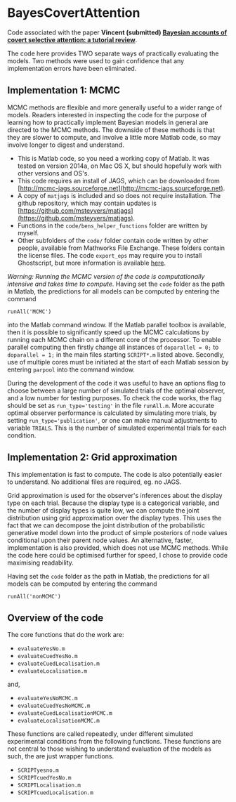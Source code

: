 # BayesCovertAttention


Code associated with the paper **Vincent (submitted) [Bayesian accounts of covert selective attention: a tutorial review]()**.

The code here provides TWO separate ways of practically evaluating the models. Two methods were used to gain confidence that any implementation errors have been eliminated.


## Implementation 1: MCMC

MCMC methods are flexible and more generally useful to a wider range of models. Readers interested in inspecting the code for the purpose of learning how to practically implement Bayesian models in general are directed to the MCMC methods. The downside of these methods is that they are slower to compute, and involve a little more Matlab code, so may involve longer to digest and understand.

* This is Matlab code, so you need a working copy of Matlab. It was tested on version 2014a, on Mac OS X, but should hopefully work with other versions and OS's.
* This code requires an install of JAGS, which can be downloaded from [http://mcmc-jags.sourceforge.net](http://mcmc-jags.sourceforge.net).
* A copy of `matjags` is included and so does not require installation. The github repository, which may contain updates is [https://github.com/msteyvers/matjags](https://github.com/msteyvers/matjags).
* Functions in the `code/bens_helper_functions` folder are written by myself.
* Other subfolders of the `code/` folder contain code written by other people, available from Mathworks File Exchange. These folders contain the license files. The code `export_eps` may require you to install Ghostscript, but more information is available [here](https://github.com/ojwoodford/export_fig).

*Warning: Running the MCMC version of the code is computationally intensive and takes time to compute.* Having set the `code` folder as the path in Matlab, the predictions for all models can be computed by entering the command

`runAll('MCMC')` 
 
into the Matlab command window. If the Matlab parallel toolbox is available, then it is possible to significantly speed up the MCMC calculations by running each MCMC chain on a different core of the processor. To enable parallel computing then firstly change all instances of `doparallel = 0;` to `doparallel = 1;` in the main files starting `SCRIPT*.m` listed above. Secondly, use of multiple cores must be initiated at the start of each Matlab session by entering `parpool` into the command window.

During the development of the code it was useful to have an options flag to choose between a large number of simulated trials of the optimal observer, and a low number for testing purposes. To check the code works, the flag should be set as `run_type='testing'` in the file `runAll.m`. More accurate optimal observer performance is calculated by simulating more trials, by setting `run_type='publication'`, or one can make manual adjustments to variable `TRIALS`. This is the number of simulated experimental trials for each condition.


## Implementation 2: Grid approximation	
This implementation is fast to compute. The code is also potentially easier to understand. No additional files are required, eg. no JAGS.

Grid approximation is used for the observer's inferences about the display type on each trial. Because the display type is a categorical variable, and the number of display types is quite low, we can compute the joint distribution using grid approximation over the display types. This uses the fact that we can decompose the joint distribution of the probabilistic generative model down into the product of simple posteriors of node values conditional upon their parent node values.
An alternative, faster, implementation is also provided, which does not use MCMC methods. While the code here could be optimised further for speed, I chose to provide code maximising readability. 

Having set the `code` folder as the path in Matlab, the predictions for all models can be computed by entering the command

`runAll('nonMCMC')`



## Overview of the code

The core functions that do the work are:

* `evaluateYesNo.m`
* `evaluateCuedYesNo.m`
* `evaluateCuedLocalisation.m`
* `evaluateLocalisation.m`

and, 

* `evaluateYesNoMCMC.m`
* `evaluateCuedYesNoMCMC.m`
* `evaluateCuedLocalisationMCMC.m`
* `evaluateLocalisationMCMC.m`

These functions are called repeatedly, under different simulated experimental conditions from the following functions. These functions are not central to those wishing to understand evaluation of the models as such, the are just wrapper functions.

* `SCRIPTyesno.m`
* `SCRIPTcuedYesNo.m`
* `SCRIPTLocalisation.m`
* `SCRIPTcuedLocalisation.m`
